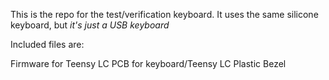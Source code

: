 This is the repo for the test/verification keyboard. It uses the same silicone keyboard, but *it's just a USB keyboard*

Included files are:

Firmware for Teensy LC
PCB for keyboard/Teensy LC
Plastic Bezel